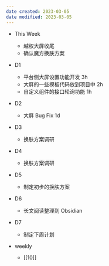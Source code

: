 ```yaml
---
date created: 2023-03-05 
date modified: 2023-03-05
---
```

- This Week
	- 越权大屏收尾
	- 确认魔方换肤方案
- D1
	- 平台侧大屏设置功能开发 3h
	- 大屏的一些模板代码放到项目中 2h
	- 自定义组件的接口轮询功能 1h
- D2
	- 大屏 Bug Fix 1d
- D3
	- 换肤方案调研
- D4
	- 换肤方案调研
- D5
	- 制定初步的换肤方案
- D6
	- 长文阅读整理到 Obsidian
- D7
	- 制定下周计划

- weekly
	- [[10]]